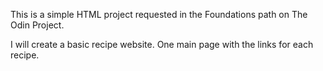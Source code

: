 This is a simple HTML project requested in the Foundations path on The Odin Project.

I will create a basic recipe website. One main page with the links for each recipe.